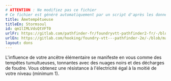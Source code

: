 ```yaml
---
# ATTENTION : Ne modifiez pas ce fichier
# Ce fichier est généré automatiquement par un script d'après les données du module Foundry VTT officiel et de sa traduction
title: Âmetempêtueuse
titleEn: Stormsoul
id: qm1lIMLVdsQtVFT0
urlFr: https://gitlab.com/pathfinder-fr/foundryvtt-pathfinder2-fr/-/blob/master/data/feats/qm1lIMLVdsQtVFT0.htm
urlEn: https://gitlab.com/hooking/foundry-vtt---pathfinder-2e/-/blob/master/packs/data/feats.db/stormsoul.json
layout: dons
---
```

L'influence de votre ancêtre élémentaire se manifeste en vous comme des tempêtes tumultueuses, tonnantes avec des nuages noirs et des décharges de foudre. Vous obtenez une résistance à l'électricité égal à la moitié de votre niveau (minimum 1).
